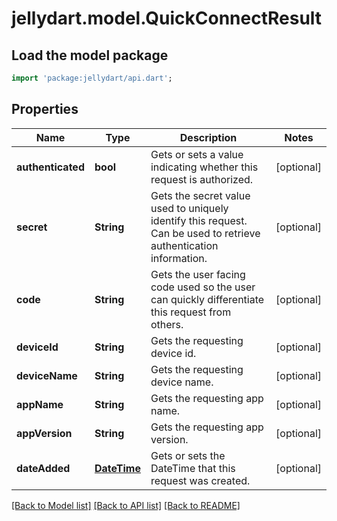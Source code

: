 # jellydart.model.QuickConnectResult

## Load the model package
```dart
import 'package:jellydart/api.dart';
```

## Properties
Name | Type | Description | Notes
------------ | ------------- | ------------- | -------------
**authenticated** | **bool** | Gets or sets a value indicating whether this request is authorized. | [optional] 
**secret** | **String** | Gets the secret value used to uniquely identify this request. Can be used to retrieve authentication information. | [optional] 
**code** | **String** | Gets the user facing code used so the user can quickly differentiate this request from others. | [optional] 
**deviceId** | **String** | Gets the requesting device id. | [optional] 
**deviceName** | **String** | Gets the requesting device name. | [optional] 
**appName** | **String** | Gets the requesting app name. | [optional] 
**appVersion** | **String** | Gets the requesting app version. | [optional] 
**dateAdded** | [**DateTime**](DateTime.md) | Gets or sets the DateTime that this request was created. | [optional] 

[[Back to Model list]](../README.md#documentation-for-models) [[Back to API list]](../README.md#documentation-for-api-endpoints) [[Back to README]](../README.md)



